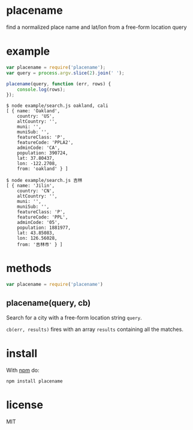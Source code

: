 # placename

find a normalized place name and lat/lon from a free-form location query

# example

``` js
var placename = require('placename');
var query = process.argv.slice(2).join(' ');

placename(query, function (err, rows) {
    console.log(rows);
});
```

```
$ node example/search.js oakland, cali
[ { name: 'Oakland',
    country: 'US',
    altCountry: '',
    muni: '',
    muniSub: '',
    featureClass: 'P',
    featureCode: 'PPLA2',
    adminCode: 'CA',
    population: 390724,
    lat: 37.80437,
    lon: -122.2708,
    from: 'oakland' } ]
```

```
$ node example/search.js 吉林
[ { name: 'Jilin',
    country: 'CN',
    altCountry: '',
    muni: '',
    muniSub: '',
    featureClass: 'P',
    featureCode: 'PPL',
    adminCode: '05',
    population: 1881977,
    lat: 43.85083,
    lon: 126.56028,
    from: '吉林市' } ]
```

# methods

``` js
var placename = require('placename')
```

## placename(query, cb)

Search for a city with a free-form location string `query`.

`cb(err, results)` fires with an array `results` containing all the matches.

# install

With [npm](https://npmjs.org) do:

```
npm install placename
```

# license

MIT
